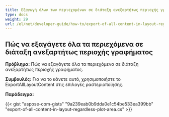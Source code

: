 ```yaml
---
title: Εξαγωγή όλων των περιεχομένων σε διάταξη ανεξαρτήτως περιοχής γραφήματος
type: docs
weight: 29
url: /el/net/developer-guide/how-to/export-of-all-content-in-layout-regardless-plot-area/
---
```


## **Πώς να εξαγάγετε όλα τα περιεχόμενα σε διάταξη ανεξαρτήτως περιοχής γραφήματος**

**Πρόβλημα:** Πώς να εξαγάγετε όλα τα περιεχόμενα σε διάταξη ανεξαρτήτως περιοχής γραφήματος.

**Συμβουλές:** Για να το κάνετε αυτό, χρησιμοποιήστε το ExportAllLayoutContent στις επιλογές ραστεριοποίησης.

**Παράδειγμα:**

{{< gist "aspose-com-gists" "9a239eab0b9dda0e1c54be533ea399bb" "export-of-all-content-in-layout-regardless-plot-area.cs" >}}
